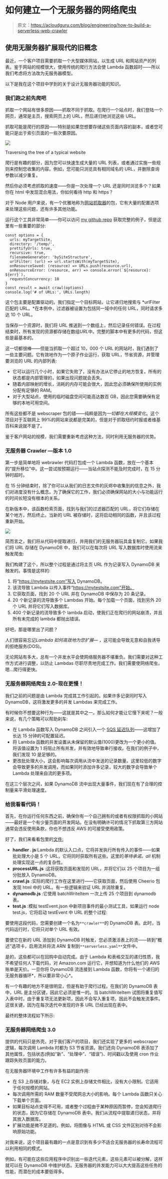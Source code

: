 # 如何建立一个无服务器的网络爬虫

> 原文：<https://acloudguru.com/blog/engineering/how-to-build-a-serverless-web-crawler>

## 使用无服务器扩展现代的旧概念

最近，一个客户项目需要抓取一个大型媒体网站，以生成 URL 和网站资产的列表。鉴于网站的规模很大，使用传统的爬行方法会使 Lambda 函数超时——所以我们考虑将方法改为无服务器模型。

以下是我在这个项目中学到的关于设计无服务器功能的知识。

### 我们跑之前先爬吧

抓取一个网站有很多原因——抓取不同于抓取。在爬行一个站点时，我们登陆一个网页，通常是主页，搜索网页上的 URL，然后递归地浏览这些 URL。

抓取可能是爬行的原因——特别是如果您想要存储这些页面内容的副本，或者您可能只是出于索引页面的一些次要原因。

![](img/51232ea8484c25bc6246699bf593bb51.png)

Traversing the tree of a typical website

爬行是有趣的部分，因为您可以快速生成大量的 URL 列表，或者通过实施一些规则来控制您收集的内容。例如，您可能只浏览具有相同域名的 URL，并删除查询参数以减少重复。

然后你必须考虑抓取的速度——你是一次处理一个 URL 还是同时浏览多个？如果你在 html 中发现混合用法，你如何看待 http 和 https？

对于 Node 用户来说，有一个优雅地称为[网站抓取器](https://www.npmjs.com/package/website-scraper)的包，它有大量的配置选项来处理这些问题，还有许多其他功能。

运行这个工具非常简单——你可以访问 [my github repo](https://github.com/jbesw/askJames-serverlessCrawler/blob/master/example.js) 获取完整的例子，但是这里有一些重要的部分:

```
const options = {
  urls: myTargetSite,
  directory: '/temp/',
  prettifyUrls: true,
  recursive: true,
  filenameGenerator: 'bySiteStructure',
  urlFilter: (url) => url.startsWith(myTargetSite),
  onResourceSaved: (resource) => URLs.push(resource.url),
  onResourceError: (resource, err) => console.error(`${resource}: ${err}`),
  requestConcurrency: 10
}
const result = await crawl(options)
console.log('# of URLs:', URLs.length)
```

这个包主要是配置驱动的。我们指定一个目标网站，让它递归地搜索与 *urlFilter 匹配的 URL。*在本例中，过滤器被设置为包括同一域中的任何 URL，同时请求多达 10 个 URL。

当保存一个资源时，我们将 URL 推送到一个数组上，然后记录任何错误。在过程结束时，所有发现的资源都存储在数组*URL*中。完整的脚本中有更多的代码，但这些是最基本的。

这一切都很棒——但是当抓取一个超过 10，000 个 URL 的网站时，我们遇到了一些主要问题。它有效地作为一个原子作业运行，获取 URL，节省资源，并管理要浏览的 URL 的内部列表:

*   它可以运行几个小时，如果它失败了，没有办法从它停止的地方恢复。所有的状态都是内部管理的，如果出现问题就会丢失。
*   随着内部映射的增长，消耗的内存可能会很大，因此您必须确保所使用的实例分配有足够的 RAM。
*   对于大型站点，使用的临时磁盘空间可能高达数百 GB，因此您需要确保有足够的本地可用空间。

所有这些都不是 webscraper 包的错——纯粹是因为*一切都在大规模变化*。这个项目对于互联网上 99%的网站来说都是完美的，但是对于抓取纽约时报或者维基百科来说就不是了。

鉴于客户网站的规模，我们需要重新考虑这种方法，同时利用无服务器的优势。

### 无服务器 Crawler —版本 1.0

第一步是简单地将 webrawler 代码打包成一个 Lambda 函数，放在一个基本的“提升移位”中。这一尝试按预期运行——当站点探测不能及时完成时，在 15 分钟时超时。

在 15 分钟结束时，除了你可以从我们的日志文件的灰烬中收集到的信息之外，我们对进度没有什么概念。为了确保它的工作，我们必须确保网站的大小与功能运行的时间长短没有根本的关系。

在新版本中，该函数检索页面，找到与我们的过滤器匹配的 URL，将它们存储在某个地方，然后终止。当新的 URL 被存储时，这将启动相同的函数，并且该过程重新开始。

![](img/a7c9b3ff9f3dba24ac4784fb09ce6dd3.png)

简而言之，我们将从代码中提取递归，并用我们的无服务器玩具盒复制它。如果我们将 URL 存储在 DynamoDB 中，我们可以在每次将 URL 写入数据库时使用流来触发爬虫:

我们构建了这个，所以整个过程是通过将主页 URL 作为记录写入 DynamoDB 来触发的。事情是这样的:

1.  将“https://mytestsite.com”写入 DynamoDB。
2.  该流导致 Lambda 以传入事件“https://mytestsite.com”开始。
3.  它获取页面，找到 20 个 URL 并在 DynamoDB 中保存为 20 条记录。
4.  20 个新记录的流导致多个 Lambdas 开始。每个加载一个页面，找到另外 20 个 URL 并将它们写入数据库。
5.  400 个新记录的流导致多个 lambda 启动，使我们正在爬行的网站崩溃，并且所有未完成的 lambda 都抛出错误。

好吧，那是哪里出了问题？

人们很容易忘记*Lambda 如何高效地为您扩展—* ，这可能会导致无意和自我诱导的拒绝服务(DOS)。

无论网站有多大，总有一个并发水平会使网络服务器不堪重负。我们需要对这种工作方式进行调整，以防止 Lambdas 尽职尽责地完成工作。我们需要使网络爬虫，嗯…爬行得更快。

### 无服务器网络爬虫 2.0-现在更慢！

我们之前的问题是由 Lambda 完成其工作引起的。如果许多记录同时写入 DynamoDB，这将激发更多的并发 Lambdas 来完成工作。

有时候你不想要这种行为——这就是其中之一。那么如何才能让它慢下来呢？一般来说，有几个策略可以帮助刹车:

*   在 Lambda 函数写入 DynamoDB 之间引入一个 [SQS 延迟队列](https://docs.aws.amazon.com/AWSSimpleQueueService/latest/SQSDeveloperGuide/sqs-delay-queues.html)——这增加了长达 15 分钟的可配置延迟。
*   将 Lambda 函数的并发设置从未保留的默认值(1000)更改为一个更小的值。将该值设置为 1 将阻止所有并发，并有效地导致串行接收。在我们的例子中，我们发现 10 是足够的。
*   更改批处理大小，这会影响每次调用从流中发送的记录数量。这里较低的数字会导致更多的并发调用，而如果同时添加许多记录，较大的数字会导致单个 Lambda 处理来自流的更多项。

在这三个层次之间，如果 DynamoDB 流中出现大量事件，我们现在有了合理的控制量来平滑处理速度。

### 给我看看代码！

首先，在你运行任何东西之前，确保你有一个自己拥有的或者有权限抓取的小网站——最好是一个有少量页面的开发网站。在没有明确许可的情况下抓取第三方网站通常会违反使用条款，你也不想违反 AWS 的可接受使用政策。

好了，我们来看看包里的[文件:](https://github.com/jbesw/askJames-serverlessCrawler)

*   **handler . js**:Lambda 的默认入口点，它将并发执行所有传入的事件——如果批处理大小是 5 个 URL，它将同时获取所有这些。这里的*等待承诺。all* 机制处理实现这一点的复杂性。
*   **processURL.js** :这将获取页面和发现的 URL，并将它们以 25 个项目为一组分批放入 DynamoDB。
*   **crawl.js** :实际的爬行工作在这里进行——它获取页面，然后使用 Cheerio 包发现 html 中的 URL。有一些逻辑来验证 URL 并消除重复。
*   **dynamodb.js** :它使用 batchWriteItem 一次上传 25 个项目到 dynamodb 表。
*   **test.js** :模拟 testEvent.json 中新项目事件的最小测试工具，如果运行 node test.js，它将启动 testEvent 中 URL 的整个过程:

要使用这段代码，您需要创建一个名为`**crawler**`的 DynamoDB 表。此时，当代码运行时，它将只对单个 URL 有效。

要使它在新的 URL 添加到 DynamoDB 时触发，您必须激活表上的流——转到“概述”选项卡，启用流并将流 ARN 复制到`**serverless.yaml**`文件中。

是的，这些都可以在回购中自动完成。由于 Lambda 和表格交互的递归性质，我不希望任何人下载代码，对 Amazon.com 运行它，并想知道为什么他们的 AWS 账单是天价。一旦你将 DynamoDB 流连接到 Lambda 函数，你将有一个递归的无服务器循环*，所以要非常小心*。

有一个有趣的地方不是很明显，但是有助于爬行过程。在我们的 DynamoDB 表中，URL 是主分区键，因此它必须是惟一的。当 batchWriteItem 试图将重复值写入表中时，由于重复项无法更新项，因此不会写入重复项，因此不会触发流事件。这很关键，因为在每次迭代中发现的许多 URL 已经出现在表中。

最终的整体流程如下所示:

### 无服务器网络爬虫 3.0

提供的代码只是外壳。对于我们客户的项目，我们还实现了更多的 webscraper 逻辑，每次调用 Lambda 时都为 S3 节省资源。我们还向 DynamoDB 表添加了其他属性，包括状态(例如“新”、“处理中”、“错误”)、时间戳以及使用 cron 作业跟踪失败页面的能力。

在无服务器环境中工作有许多有益的副作用:

*   在 S3 上存储对象，与在 EC2 实例上存储文件相比，没有大小限制。它适用于任何规模的网站。
*   每次调用所需的 RAM 数量不受爬网总大小的影响。每个 Lambda 函数只关心下载单个页面。
*   如果目标站点变得不可用，或者整个过程由于某种原因而暂停，您会知道爬行的状态，因为它存储在 DynamoDB 表中。我们从流程中提取递归状态，并将其放入数据库。
*   扩展功能是微不足道的。例如，将图像与 HTML 或 CSS 文件区别对待不会影响原始功能。

对我来说，这个项目最有趣的一点是意识到有多少不适合无服务器的长寿命流程可以利用相同的模式。

例如，有可能在这些应用程序中识别出一些迭代元素，这些元素可以被分解，这样就可以在 DynamoDB 中维护状态。无服务器的并发能力可以大大提高这些任务的性能，而潜在的成本要低得多。